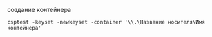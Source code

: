 создание контейнера

```csptest -keyset -newkeyset -container '\\.\Название носителя\Имя контейнера'```

